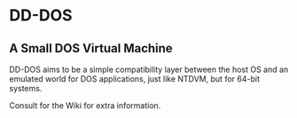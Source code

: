 # DD-DOS
## A Small DOS Virtual Machine

DD-DOS aims to be a simple compatibility layer between the host OS and an emulated world for DOS applications, just like NTDVM, but for 64-bit systems.

Consult for the Wiki for extra information.